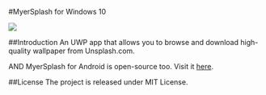 #MyerSplash for Windows 10

![](http://juniperphoton.net/myersplash/01.jpg) 

##Introduction
An UWP app that allows you to browse and download high-quality wallpaper from Unsplash.com.

AND MyerSplash for Android is open-source too. Visit it [here](https://github.com/JuniperPhoton/MyerSplashAndroid).

##License 
The project is released under MIT License.
